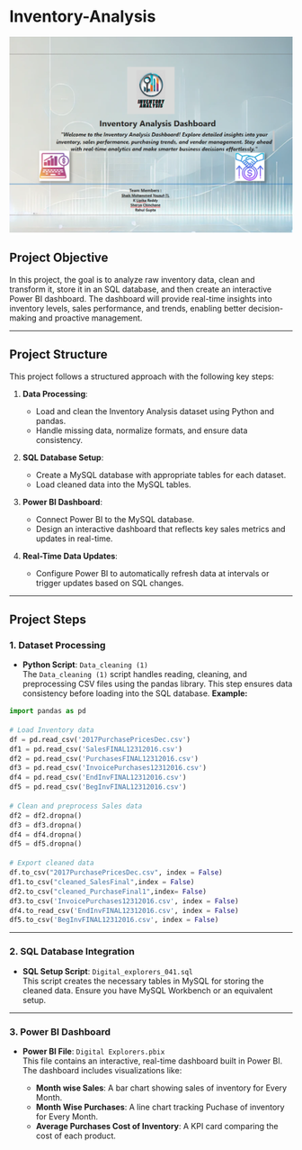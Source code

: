 # Inventory-Analysis

![home.png](https://github.com/Shaik7981/Inventory-Analysis/blob/main/home.png)

## **Project Objective**

 In this project, the goal is to analyze raw inventory data, clean and transform it, store it in an SQL database, and then create an interactive Power BI dashboard. The dashboard will provide real-time insights into inventory levels, sales performance, and trends, enabling better decision-making and proactive management.

 ---

 ## **Project Structure**

 This project follows a structured approach with the following key steps:

1. **Data Processing**:  
   - Load and clean the Inventory Analysis dataset using Python and pandas.
   - Handle missing data, normalize formats, and ensure data consistency.

2. **SQL Database Setup**:  
   - Create a MySQL database with appropriate tables for each dataset.
   - Load cleaned data into the MySQL tables.
   
3. **Power BI Dashboard**:  
   - Connect Power BI to the MySQL database.
   - Design an interactive dashboard that reflects key sales metrics and updates in real-time.
     
4. **Real-Time Data Updates**:  
   - Configure Power BI to automatically refresh data at intervals or trigger updates based on SQL changes.
     
---

## **Project Steps**

### 1. Dataset Processing

- **Python Script**: `Data_cleaning (1)`  
  The `Data_cleaning (1)` script handles reading, cleaning, and preprocessing CSV files using the pandas library. This step ensures data consistency before loading into the SQL database.
**Example:**
```python
import pandas as pd

# Load Inventory data
df = pd.read_csv('2017PurchasePricesDec.csv')
df1 = pd.read_csv('SalesFINAL12312016.csv')
df2 = pd.read_csv('PurchasesFINAL12312016.csv')
df3 = pd.read_csv('InvoicePurchases12312016.csv')
df4 = pd.read_csv('EndInvFINAL12312016.csv')
df5 = pd.read_csv('BegInvFINAL12312016.csv')

# Clean and preprocess Sales data
df2 = df2.dropna()
df3 = df3.dropna()
df4 = df4.dropna()
df5 = df5.dropna()

# Export cleaned data
df.to_csv("2017PurchasePricesDec.csv", index = False)
df1.to_csv("cleaned_SalesFinal",index = False)
df2.to_csv("cleaned_PurchaseFinal1",index= False)
df3.to_csv('InvoicePurchases12312016.csv', index = False)
df4.to_read_csv('EndInvFINAL12312016.csv', index = False)
df5.to_csv('BegInvFINAL12312016.csv', index = False)
```

---

### 2. SQL Database Integration

- **SQL Setup Script**: `Digital_explorers_041.sql`  
  This script creates the necessary tables in MySQL for storing the cleaned data. Ensure you have MySQL Workbench or an equivalent setup.

---

### 3. Power BI Dashboard

- **Power BI File**: `Digital Explorers.pbix`  
  This file contains an interactive, real-time dashboard built in Power BI. The dashboard includes visualizations like:

  - **Month wise Sales**: A bar chart showing sales of inventory for Every Month.
  - **Month Wise Purchases**: A line chart tracking Puchase of inventory for Every Month.
  - **Average Purchases Cost of Inventory**: A KPI card comparing the cost of each product.
 

  
  


  
